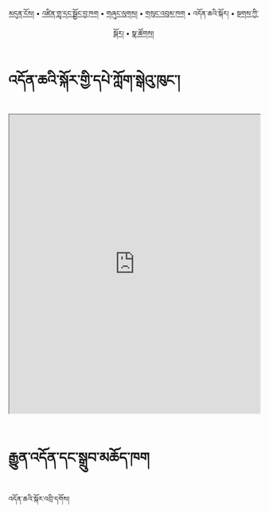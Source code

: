 <p align="center">
  <a href="https://bdrc-reader.github.io/sarah-college/">མདུན་ངོས།</a> • <a href="https://bdrc-reader.github.io/sarah-college/shadra">འཛིན་གྲྭ་དང་སྦྱོང་བྱ་ཁག</a> • <a href="https://bdrc-reader.github.io/sarah-college/shunglug">གཞུང་ལུགས།</a>  • <a href="https://bdrc-reader.github.io/sarah-college/sungbum">གསུང་འབུམ་ཁག</a> • <span>འདོན་ཆའི་སྐོར།</span> • <a href="https://bdrc-reader.github.io/sarah-college/tantra">སྔགས་ཀྱི་སྐོར།</a> •  <a href="https://bdrc-reader.github.io/sarah-college/natsok">སྣ་ཚོགས།</a></p>

# འདོན་ཆའི་སྐོར་གྱི་དཔེ་ཀློག་སྒེའུ་ཁུང་།

<iframe allowfullscreen src="https://library.bdrc.io/scripts/embed-iframe.html?work=bdr:W1ERI0015004&origin=website.com" width="100%" height="600"></iframe>

<br>
<br>

# རྒྱུན་འདོན་དང་སྒྲུབ་མཆོད་ཁག

འདོན་ཆའི་སྐོར་འབྲི་དགོས།
